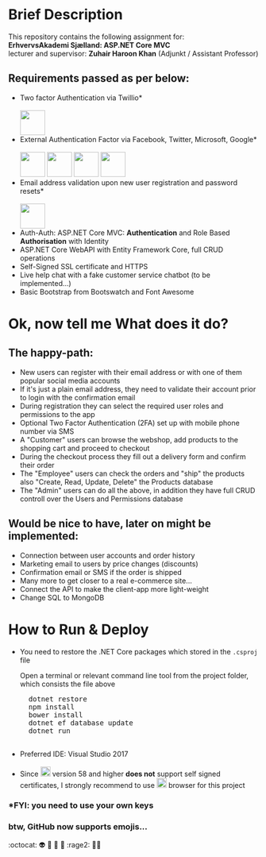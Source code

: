 

# Brief Description
<p>This repository contains the following assignment for:<br>
<strong>ErhvervsAkademi Sjælland: ASP.NET Core MVC</strong> <br>
lecturer and supervisor: <strong>Zuhair Haroon Khan</strong> (Adjunkt / Assistant Professor)</p>

## Requirements passed as per below:

<ul>
<li>Two factor Authentication via Twillio* </li><br>
<img src="https://cdn.worldvectorlogo.com/logos/twilio-2.svg" height="50" width="auto"><br>
<li>External Authentication Factor via Facebook, Twitter, Microsoft, Google*</li><br>
<span>
<img src="https://cdn.worldvectorlogo.com/logos/facebook.svg" height="50" width="auto">
<img src="https://upload.wikimedia.org/wikipedia/en/thumb/4/47/Twitter_2010_logo_-_from_Commons.svg/798px-Twitter_2010_logo_-_from_Commons.svg.png" height="50" width="auto">
<img src="https://cdn.worldvectorlogo.com/logos/microsoft.svg" height="50" width="auto">
<img src="https://cdn.worldvectorlogo.com/logos/google-2015.svg" height="50" width="auto"></span>
<br>
<li>Email address validation upon new user registration and password resets*</li><br>
<img src="https://cdn.worldvectorlogo.com/logos/sendgrid.svg" height="50" width="auto"><br>
<li>Auth-Auth: ASP.NET Core MVC: <strong>Authentication</strong> and Role Based <strong>Authorisation</strong> with Identity</li>
<li>ASP.NET Core WebAPI with Entity Framework Core, full CRUD operations</li>
<li>Self-Signed SSL certificate and HTTPS</li>
<li>Live help chat with a fake customer service chatbot (to be implemented...)</li>
<li>Basic Bootstrap from Bootswatch and Font Awesome</li>
</ul>

# Ok, now tell me What does it do?
## The happy-path:
<ul>
<li>New users can register with their email address or with one of them popular social media accounts</li>
<li>If it's just a plain email address, they need to validate their account prior to login with the confirmation email</li>
<li>During registration they can select the required user roles and permissions to the app</li>
<li>Optional Two Factor Authentication (2FA) set up with mobile phone number via SMS</li>
<li>A "Customer" users can browse the webshop, add products to the shopping cart and proceed to checkout</li>
<li>During the checkout process they fill out a delivery form and confirm their order</li>
<li>The "Employee" users can check the orders and "ship" the products also "Create, Read, Update, Delete" the Products database</li>
<li>The "Admin" users can do all the above, in addition they have full CRUD controll over the Users and Permissions database</li>
</ul>

## Would be nice to have, later on might be implemented:
<ul>
<li>Connection between user accounts and order history</li>
<li>Marketing email to users by price changes (discounts)</li>
<li>Confirmation email or SMS if the order is shipped</li>
<li>Many more to get closer to a real e-commerce site...</li>
<li>Connect the API to make the client-app more light-weight</li>
<li>Change SQL to MongoDB</li>
</ul>

# How to Run & Deploy
<ul>
<li>
  <p>You need to restore the .NET Core packages which stored in the <code>.csproj</code> file<p>
  <p>Open a terminal or relevant command line tool from the project folder, which consists the file above</p>
  <pre>
  dotnet restore
  npm install
  bower install
  dotnet ef database update
  dotnet run
  </pre>
</li>
<li>Preferred IDE: Visual Studio 2017</li><br>
<li>Since <img src="https://cdn.worldvectorlogo.com/logos/google-chrome-1.svg" height="20" width="auto"> version 58 and higher <strong>does not</strong> support self signed certificates, I strongly recommend to use <img src="https://cdn.worldvectorlogo.com/logos/microsoft-edge.svg" height="20" width="auto"> browser for this project</li>
</ul>

### *FYI: you need to use your own keys

### btw, GitHub now supports emojis...
:octocat: :alien: :see_no_evil: :hear_no_evil: :speak_no_evil: :rage2: :man_with_turban:
